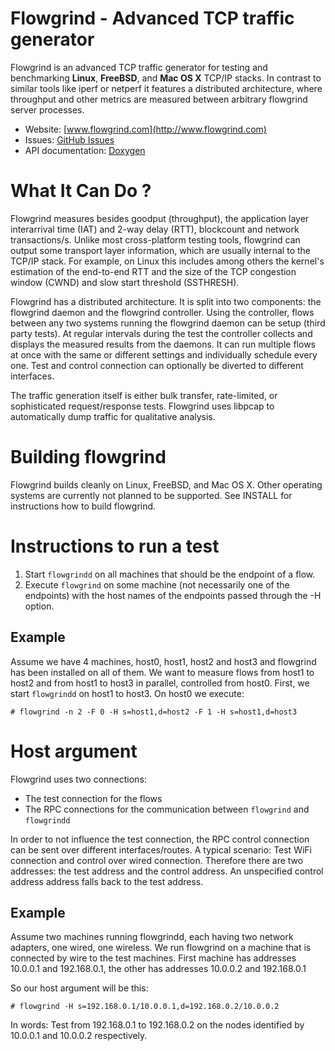 Flowgrind - Advanced TCP traffic generator
==========================================

Flowgrind is an advanced TCP traffic generator for testing and benchmarking **Linux**, **FreeBSD**, and **Mac OS X** TCP/IP stacks. In contrast to similar tools like iperf or netperf it features a distributed architecture, where throughput and other metrics are measured between arbitrary flowgrind server processes.

* Website: [www.flowgrind.com](http://www.flowgrind.com)
* Issues: [GitHub Issues](https://github.com/flowgrind/flowgrind/issues)
* API documentation: [Doxygen](http://flowgrind.github.io/flowgrind)


What It Can Do ?
================

Flowgrind measures besides goodput (throughput), the application layer interarrival time (IAT) and 2-way delay (RTT), blockcount and network transactions/s. Unlike most cross-platform testing tools, flowgrind can output some transport layer information, which are usually internal to the TCP/IP stack. For example, on Linux this includes among others the kernel's estimation of the end-to-end RTT and the size of the TCP congestion window (CWND) and slow start threshold (SSTHRESH).

Flowgrind has a distributed architecture. It is split into two components: the flowgrind daemon and the flowgrind controller. Using the controller, flows between any two systems running the flowgrind daemon can be setup (third party tests). At regular intervals during the test the controller collects and displays the measured results from the daemons. It can run multiple flows at once with the same or different settings and individually schedule every one. Test and control connection can optionally be diverted to different interfaces.

The traffic generation itself is either bulk transfer, rate-limited, or sophisticated request/response tests. Flowgrind uses libpcap to automatically dump traffic for qualitative analysis.


Building flowgrind
==================

Flowgrind builds cleanly on Linux, FreeBSD, and Mac OS X. Other operating systems are currently not planned to be supported. See INSTALL for instructions how to build flowgrind.


Instructions to run a test
==========================

1. Start `flowgrindd` on all machines that should be the endpoint of a flow.
2. Execute `flowgrind` on some machine (not necessarily one of the endpoints) with the host names of the endpoints passed through the -H option.

Example
-------
Assume we have 4 machines, host0, host1, host2 and host3 and flowgrind has been installed on all of them. We want to measure flows from host1 to host2 and from host1 to host3 in parallel, controlled from host0. First, we start `flowgrindd` on host1 to host3. On host0 we execute:

	# flowgrind -n 2 -F 0 -H s=host1,d=host2 -F 1 -H s=host1,d=host3


Host argument
=============

Flowgrind uses two connections:
* The test connection for the flows
* The RPC connections for the communication between `flowgrind` and `flowgrindd`

In order to not influence the test connection, the RPC control connection can be sent over different interfaces/routes. A typical scenario: Test WiFi connection and control over wired connection. Therefore there are two addresses: the test address and the control address. An unspecified control address address falls back to the test address.

Example
-------

Assume two machines running flowgrindd, each having two network adapters, one wired, one wireless. We run flowgrind on a machine that is connected by wire to the test machines. First machine has addresses 10.0.0.1 and 192.168.0.1, the other has addresses 10.0.0.2 and 192.168.0.1

So our host argument will be this:

	# flowgrind -H s=192.168.0.1/10.0.0.1,d=192.168.0.2/10.0.0.2

In words: Test from 192.168.0.1 to 192.168.0.2 on the nodes identified by 10.0.0.1 and 10.0.0.2 respectively.
